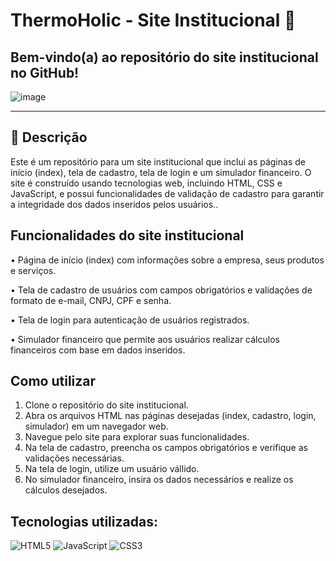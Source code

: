 # ThermoHolic - Site Institucional :beers:
## Bem-vindo(a) ao repositório do site institucional no GitHub! 
![image](https://user-images.githubusercontent.com/126488672/233810799-f0b256fb-c479-4b91-bd8d-060cb39a606a.png)
______________________________________________________________________________________________________________________________________________________
## :beer: Descrição

Este é um repositório para um site institucional que inclui as páginas de início (index), tela de cadastro, tela de login e um simulador financeiro. O site é construído usando tecnologias web, incluindo HTML, CSS e JavaScript, e possui funcionalidades de validação de cadastro para garantir a integridade dos dados inseridos pelos usuários..

## Funcionalidades do site institucional
• Página de início (index) com informações sobre a empresa, seus produtos e serviços.

• Tela de cadastro de usuários com campos obrigatórios e validações de formato de e-mail, CNPJ, CPF e senha.

• Tela de login para autenticação de usuários registrados.

• Simulador financeiro que permite aos usuários realizar cálculos financeiros com base em dados inseridos.

## Como utilizar
1. Clone o repositório do site institucional.
2. Abra os arquivos HTML nas páginas desejadas (index, cadastro, login, simulador) em um navegador web.
3. Navegue pelo site para explorar suas funcionalidades.
4. Na tela de cadastro, preencha os campos obrigatórios e verifique as validações necessárias.
5. Na tela de login, utilize um usuário vállido.
6. No simulador financeiro, insira os dados necessários e realize os cálculos desejados.

## Tecnologias utilizadas:
![HTML5](https://img.shields.io/badge/html5-%23E34F26.svg?style=for-the-badge&logo=html5&logoColor=white)
![JavaScript](https://img.shields.io/badge/javascript-%23323330.svg?style=for-the-badge&logo=javascript&logoColor=%23F7DF1E)
![CSS3](https://img.shields.io/badge/css3-%231572B6.svg?style=for-the-badge&logo=css3&logoColor=white)

